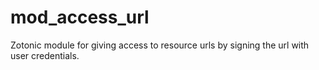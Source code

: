 mod_access_url
==============

Zotonic module for giving access to resource urls by signing the url with user credentials.
